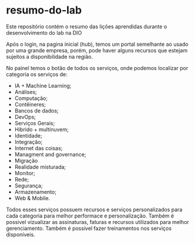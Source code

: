 # resumo-do-lab
Este repositório contém o resumo das lições aprendidas durante o desenvolvimento do lab na DIO

Após o login, na pagina inicial (hub), temos um portal semelhante ao usado por uma grande empresa, porém, pode haver alguns recursos que estejam sujeitos a disponibilidade na região.

No painel temos o botão de todos os serviços, onde podemos localizar por categoria os serviços de:

- IA + Machine Learning;
- Análises;
- Computação;
- Contêineres;
- Bancos de dados;
- DevOps;
- Serviços Gerais;
- Hibrido + multinuvem;
- Identidade;
- Integração;
- Internet das coisas;
- Managment and governance;
- Migração
- Realidade misturada;
- Monitor;
- Rede;
- Segurança;
- Armazenamento;
- Web & Mobile.

Todos esses serviços possuem recursos e serviços personalizados para cada categoria para melhor performace e personalização. Também é possivel vizualizar as assinaturas, faturas e recursos utilizados para melhor gerenciamento. Também é possível fazer treinamentos nos serviços disponíveis.
